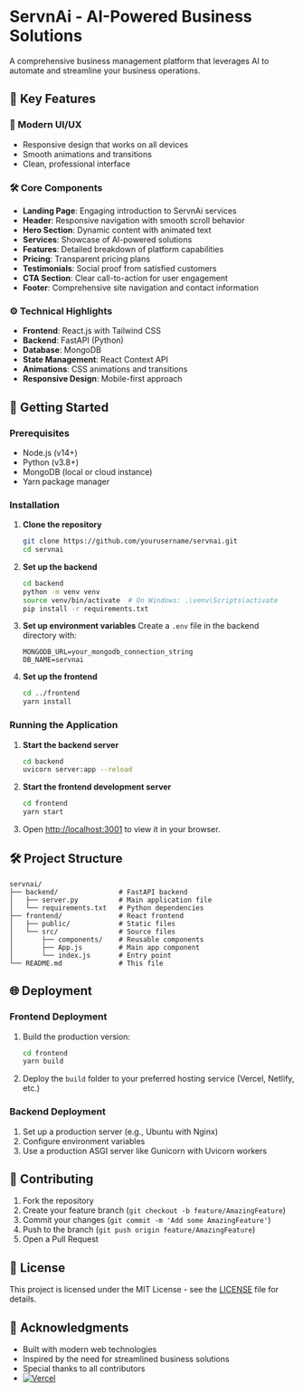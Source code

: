 # ServnAi - AI-Powered Business Solutions

A comprehensive business management platform that leverages AI to automate and streamline your business operations.

## 🌟 Key Features

### 🚀 Modern UI/UX
- Responsive design that works on all devices
- Smooth animations and transitions
- Clean, professional interface

### 🛠️ Core Components
- **Landing Page**: Engaging introduction to ServnAi services
- **Header**: Responsive navigation with smooth scroll behavior
- **Hero Section**: Dynamic content with animated text
- **Services**: Showcase of AI-powered solutions
- **Features**: Detailed breakdown of platform capabilities
- **Pricing**: Transparent pricing plans
- **Testimonials**: Social proof from satisfied customers
- **CTA Section**: Clear call-to-action for user engagement
- **Footer**: Comprehensive site navigation and contact information

### ⚙️ Technical Highlights
- **Frontend**: React.js with Tailwind CSS
- **Backend**: FastAPI (Python)
- **Database**: MongoDB
- **State Management**: React Context API
- **Animations**: CSS animations and transitions
- **Responsive Design**: Mobile-first approach

## 🚀 Getting Started

### Prerequisites
- Node.js (v14+)
- Python (v3.8+)
- MongoDB (local or cloud instance)
- Yarn package manager

### Installation

1. **Clone the repository**
   ```bash
   git clone https://github.com/yourusername/servnai.git
   cd servnai
   ```

2. **Set up the backend**
   ```bash
   cd backend
   python -m venv venv
   source venv/bin/activate  # On Windows: .\venv\Scripts\activate
   pip install -r requirements.txt
   ```

3. **Set up environment variables**
   Create a `.env` file in the backend directory with:
   ```
   MONGODB_URL=your_mongodb_connection_string
   DB_NAME=servnai
   ```

4. **Set up the frontend**
   ```bash
   cd ../frontend
   yarn install
   ```

### Running the Application

1. **Start the backend server**
   ```bash
   cd backend
   uvicorn server:app --reload
   ```

2. **Start the frontend development server**
   ```bash
   cd frontend
   yarn start
   ```

3. Open [http://localhost:3001](http://localhost:3001) to view it in your browser.

## 🛠️ Project Structure

```
servnai/
├── backend/               # FastAPI backend
│   ├── server.py          # Main application file
│   └── requirements.txt   # Python dependencies
├── frontend/              # React frontend
│   ├── public/            # Static files
│   └── src/               # Source files
│       ├── components/    # Reusable components
│       ├── App.js         # Main app component
│       └── index.js       # Entry point
└── README.md              # This file
```

## 🌐 Deployment

### Frontend Deployment
1. Build the production version:
   ```bash
   cd frontend
   yarn build
   ```
2. Deploy the `build` folder to your preferred hosting service (Vercel, Netlify, etc.)

### Backend Deployment
1. Set up a production server (e.g., Ubuntu with Nginx)
2. Configure environment variables
3. Use a production ASGI server like Gunicorn with Uvicorn workers

## 🤝 Contributing

1. Fork the repository
2. Create your feature branch (`git checkout -b feature/AmazingFeature`)
3. Commit your changes (`git commit -m 'Add some AmazingFeature'`)
4. Push to the branch (`git push origin feature/AmazingFeature`)
5. Open a Pull Request

## 📝 License

This project is licensed under the MIT License - see the [LICENSE](LICENSE) file for details.

## 🙏 Acknowledgments

- Built with modern web technologies
- Inspired by the need for streamlined business solutions
- Special thanks to all contributors
- [![Vercel](https://vercel.com/button)](https://vercel.com/your-vercel-project-url)
